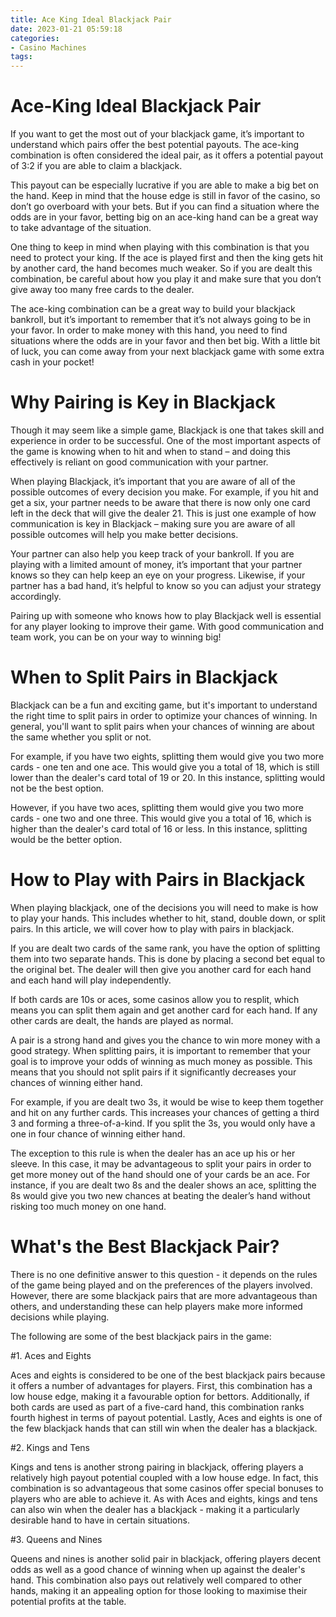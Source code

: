 ```yaml
---
title: Ace King Ideal Blackjack Pair
date: 2023-01-21 05:59:18
categories:
- Casino Machines
tags:
---
```



#  Ace-King Ideal Blackjack Pair

If you want to get the most out of your blackjack game, it’s important to understand which pairs offer the best potential payouts. The ace-king combination is often considered the ideal pair, as it offers a potential payout of 3:2 if you are able to claim a blackjack.

This payout can be especially lucrative if you are able to make a big bet on the hand. Keep in mind that the house edge is still in favor of the casino, so don’t go overboard with your bets. But if you can find a situation where the odds are in your favor, betting big on an ace-king hand can be a great way to take advantage of the situation.

One thing to keep in mind when playing with this combination is that you need to protect your king. If the ace is played first and then the king gets hit by another card, the hand becomes much weaker. So if you are dealt this combination, be careful about how you play it and make sure that you don’t give away too many free cards to the dealer.

The ace-king combination can be a great way to build your blackjack bankroll, but it’s important to remember that it’s not always going to be in your favor. In order to make money with this hand, you need to find situations where the odds are in your favor and then bet big. With a little bit of luck, you can come away from your next blackjack game with some extra cash in your pocket!

#  Why Pairing is Key in Blackjack

Though it may seem like a simple game, Blackjack is one that takes skill and experience in order to be successful. One of the most important aspects of the game is knowing when to hit and when to stand – and doing this effectively is reliant on good communication with your partner.

When playing Blackjack, it’s important that you are aware of all of the possible outcomes of every decision you make. For example, if you hit and get a six, your partner needs to be aware that there is now only one card left in the deck that will give the dealer 21. This is just one example of how communication is key in Blackjack – making sure you are aware of all possible outcomes will help you make better decisions.

Your partner can also help you keep track of your bankroll. If you are playing with a limited amount of money, it’s important that your partner knows so they can help keep an eye on your progress. Likewise, if your partner has a bad hand, it’s helpful to know so you can adjust your strategy accordingly.

Pairing up with someone who knows how to play Blackjack well is essential for any player looking to improve their game. With good communication and team work, you can be on your way to winning big!

#  When to Split Pairs in Blackjack

Blackjack can be a fun and exciting game, but it's important to understand the right time to split pairs in order to optimize your chances of winning. In general, you'll want to split pairs when your chances of winning are about the same whether you split or not.

For example, if you have two eights, splitting them would give you two more cards - one ten and one ace. This would give you a total of 18, which is still lower than the dealer's card total of 19 or 20. In this instance, splitting would not be the best option.

However, if you have two aces, splitting them would give you two more cards - one two and one three. This would give you a total of 16, which is higher than the dealer's card total of 16 or less. In this instance, splitting would be the better option.

#  How to Play with Pairs in Blackjack

When playing blackjack, one of the decisions you will need to make is how to play your hands. This includes whether to hit, stand, double down, or split pairs. In this article, we will cover how to play with pairs in blackjack.

If you are dealt two cards of the same rank, you have the option of splitting them into two separate hands. This is done by placing a second bet equal to the original bet. The dealer will then give you another card for each hand and each hand will play independently.

If both cards are 10s or aces, some casinos allow you to resplit, which means you can split them again and get another card for each hand. If any other cards are dealt, the hands are played as normal.

A pair is a strong hand and gives you the chance to win more money with a good strategy. When splitting pairs, it is important to remember that your goal is to improve your odds of winning as much money as possible. This means that you should not split pairs if it significantly decreases your chances of winning either hand.

For example, if you are dealt two 3s, it would be wise to keep them together and hit on any further cards. This increases your chances of getting a third 3 and forming a three-of-a-kind. If you split the 3s, you would only have a one in four chance of winning either hand.

The exception to this rule is when the dealer has an ace up his or her sleeve. In this case, it may be advantageous to split your pairs in order to get more money out of the hand should one of your cards be an ace. For instance, if you are dealt two 8s and the dealer shows an ace, splitting the 8s would give you two new chances at beating the dealer’s hand without risking too much money on one hand.

#  What's the Best Blackjack Pair?

There is no one definitive answer to this question - it depends on the rules of the game being played and on the preferences of the players involved. However, there are some blackjack pairs that are more advantageous than others, and understanding these can help players make more informed decisions while playing.

The following are some of the best blackjack pairs in the game:

#1. Aces and Eights

Aces and eights is considered to be one of the best blackjack pairs because it offers a number of advantages for players. First, this combination has a low house edge, making it a favourable option for bettors. Additionally, if both cards are used as part of a five-card hand, this combination ranks fourth highest in terms of payout potential. Lastly, Aces and eights is one of the few blackjack hands that can still win when the dealer has a blackjack.

#2. Kings and Tens

Kings and tens is another strong pairing in blackjack, offering players a relatively high payout potential coupled with a low house edge. In fact, this combination is so advantageous that some casinos offer special bonuses to players who are able to achieve it. As with Aces and eights, kings and tens can also win when the dealer has a blackjack - making it a particularly desirable hand to have in certain situations.

#3. Queens and Nines

Queens and nines is another solid pair in blackjack, offering players decent odds as well as a good chance of winning when up against the dealer's hand. This combination also pays out relatively well compared to other hands, making it an appealing option for those looking to maximise their potential profits at the table.